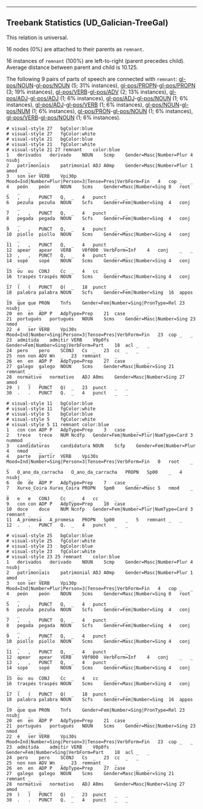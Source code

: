 

--------------------------------------------------------------------------------

## Treebank Statistics (UD_Galician-TreeGal)

This relation is universal.

16 nodes (0%) are attached to their parents as `remnant`.

16 instances of `remnant` (100%) are left-to-right (parent precedes child).
Average distance between parent and child is 10.125.

The following 9 pairs of parts of speech are connected with `remnant`: [gl-pos/NOUN]()-[gl-pos/NOUN]() (5; 31% instances), [gl-pos/PROPN]()-[gl-pos/PROPN]() (3; 19% instances), [gl-pos/VERB]()-[gl-pos/ADV]() (2; 13% instances), [gl-pos/ADJ]()-[gl-pos/ADJ]() (1; 6% instances), [gl-pos/ADJ]()-[gl-pos/NOUN]() (1; 6% instances), [gl-pos/ADJ]()-[gl-pos/VERB]() (1; 6% instances), [gl-pos/NOUN]()-[gl-pos/NUM]() (1; 6% instances), [gl-pos/PRON]()-[gl-pos/NOUN]() (1; 6% instances), [gl-pos/VERB]()-[gl-pos/NOUN]() (1; 6% instances).


~~~ conllu
# visual-style 27	bgColor:blue
# visual-style 27	fgColor:white
# visual-style 21	bgColor:blue
# visual-style 21	fgColor:white
# visual-style 21 27 remnant	color:blue
1	derivados	derivado	NOUN	Scmp	Gender=Masc|Number=Plur	4	nsubj	_	_
2	patrimoniais	patrimonial	ADJ	A0mp	Gender=Masc|Number=Plur	1	amod	_	_
3	son	ser	VERB	Vpi30p	Mood=Ind|Number=Plur|Person=3|Tense=Pres|VerbForm=Fin	4	cop	_	_
4	peón	peón	NOUN	Scms	Gender=Masc|Number=Sing	0	root	_	_
5	,	,	PUNCT	Q,	_	4	punct	_	_
6	pezuña	pezuña	NOUN	Scfs	Gender=Fem|Number=Sing	4	conj	_	_
7	,	,	PUNCT	Q,	_	4	punct	_	_
8	pegada	pegada	NOUN	Scfs	Gender=Fem|Number=Sing	4	conj	_	_
9	,	,	PUNCT	Q,	_	4	punct	_	_
10	piollo	piollo	NOUN	Scms	Gender=Masc|Number=Sing	4	conj	_	_
11	,	,	PUNCT	Q,	_	4	punct	_	_
12	apear	apear	VERB	V0f000	VerbForm=Inf	4	conj	_	_
13	,	,	PUNCT	Q,	_	4	punct	_	_
14	sopé	sopé	NOUN	Scms	Gender=Masc|Number=Sing	4	conj	_	_
15	ou	ou	CONJ	Cc	_	4	cc	_	_
16	traspés	traspés	NOUN	Scms	Gender=Masc|Number=Sing	4	conj	_	_
17	(	(	PUNCT	Q(	_	18	punct	_	_
18	palabra	palabra	NOUN	Scfs	Gender=Fem|Number=Sing	16	appos	_	_
19	que	que	PRON	Tnfs	Gender=Fem|Number=Sing|PronType=Rel	23	nsubj	_	_
20	en	en	ADP	P	AdpType=Prep	21	case	_	_
21	portugués	portugués	NOUN	Scms	Gender=Masc|Number=Sing	23	nmod	_	_
22	é	ser	VERB	Vpi30s	Mood=Ind|Number=Sing|Person=3|Tense=Pres|VerbForm=Fin	23	cop	_	_
23	admitida	admitir	VERB	V0p0fs	Gender=Fem|Number=Sing|VerbForm=Part	18	acl	_	_
24	pero	pero	SCONJ	Cs	_	23	cc	_	_
25	non	non	ADV	Wn	_	23	remnant	_	_
26	en	en	ADP	P	AdpType=Prep	27	case	_	_
27	galego	galego	NOUN	Scms	Gender=Masc|Number=Sing	21	remnant	_	_
28	normativo	normativo	ADJ	A0ms	Gender=Masc|Number=Sing	27	amod	_	_
29	)	)	PUNCT	Q)	_	23	punct	_	_
30	.	.	PUNCT	Q.	_	4	punct	_	_

~~~


~~~ conllu
# visual-style 11	bgColor:blue
# visual-style 11	fgColor:white
# visual-style 5	bgColor:blue
# visual-style 5	fgColor:white
# visual-style 5 11 remnant	color:blue
1	con	con	ADP	P	AdpType=Prep	3	case	_	_
2	trece	trece	NUM	Ncdfp	Gender=Fem|Number=Plur|NumType=Card	3	nummod	_	_
3	candidaturas	candidatura	NOUN	Scfp	Gender=Fem|Number=Plur	4	nmod	_	_
4	parte	partir	VERB	Vpi30s	Mood=Ind|Number=Sing|Person=3|Tense=Pres|VerbForm=Fin	0	root	_	_
5	O_ano_da_carracha	O_ano_da_carracha	PROPN	Sp00	_	4	nsubj	_	_
6	de	de	ADP	P	AdpType=Prep	7	case	_	_
7	Xurxo_Coira	Xurxo_Coira	PROPN	Spm0	Gender=Masc	5	nmod	_	_
8	e	e	CONJ	Cc	_	4	cc	_	_
9	con	con	ADP	P	AdpType=Prep	10	case	_	_
10	doce	doce	NUM	Ncnfp	Gender=Fem|Number=Plur|NumType=Card	3	remnant	_	_
11	A_promesa	A_promesa	PROPN	Sp00	_	5	remnant	_	_
12	.	.	PUNCT	Q.	_	4	punct	_	_

~~~


~~~ conllu
# visual-style 25	bgColor:blue
# visual-style 25	fgColor:white
# visual-style 23	bgColor:blue
# visual-style 23	fgColor:white
# visual-style 23 25 remnant	color:blue
1	derivados	derivado	NOUN	Scmp	Gender=Masc|Number=Plur	4	nsubj	_	_
2	patrimoniais	patrimonial	ADJ	A0mp	Gender=Masc|Number=Plur	1	amod	_	_
3	son	ser	VERB	Vpi30p	Mood=Ind|Number=Plur|Person=3|Tense=Pres|VerbForm=Fin	4	cop	_	_
4	peón	peón	NOUN	Scms	Gender=Masc|Number=Sing	0	root	_	_
5	,	,	PUNCT	Q,	_	4	punct	_	_
6	pezuña	pezuña	NOUN	Scfs	Gender=Fem|Number=Sing	4	conj	_	_
7	,	,	PUNCT	Q,	_	4	punct	_	_
8	pegada	pegada	NOUN	Scfs	Gender=Fem|Number=Sing	4	conj	_	_
9	,	,	PUNCT	Q,	_	4	punct	_	_
10	piollo	piollo	NOUN	Scms	Gender=Masc|Number=Sing	4	conj	_	_
11	,	,	PUNCT	Q,	_	4	punct	_	_
12	apear	apear	VERB	V0f000	VerbForm=Inf	4	conj	_	_
13	,	,	PUNCT	Q,	_	4	punct	_	_
14	sopé	sopé	NOUN	Scms	Gender=Masc|Number=Sing	4	conj	_	_
15	ou	ou	CONJ	Cc	_	4	cc	_	_
16	traspés	traspés	NOUN	Scms	Gender=Masc|Number=Sing	4	conj	_	_
17	(	(	PUNCT	Q(	_	18	punct	_	_
18	palabra	palabra	NOUN	Scfs	Gender=Fem|Number=Sing	16	appos	_	_
19	que	que	PRON	Tnfs	Gender=Fem|Number=Sing|PronType=Rel	23	nsubj	_	_
20	en	en	ADP	P	AdpType=Prep	21	case	_	_
21	portugués	portugués	NOUN	Scms	Gender=Masc|Number=Sing	23	nmod	_	_
22	é	ser	VERB	Vpi30s	Mood=Ind|Number=Sing|Person=3|Tense=Pres|VerbForm=Fin	23	cop	_	_
23	admitida	admitir	VERB	V0p0fs	Gender=Fem|Number=Sing|VerbForm=Part	18	acl	_	_
24	pero	pero	SCONJ	Cs	_	23	cc	_	_
25	non	non	ADV	Wn	_	23	remnant	_	_
26	en	en	ADP	P	AdpType=Prep	27	case	_	_
27	galego	galego	NOUN	Scms	Gender=Masc|Number=Sing	21	remnant	_	_
28	normativo	normativo	ADJ	A0ms	Gender=Masc|Number=Sing	27	amod	_	_
29	)	)	PUNCT	Q)	_	23	punct	_	_
30	.	.	PUNCT	Q.	_	4	punct	_	_

~~~


